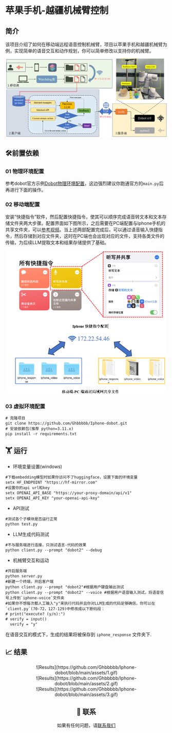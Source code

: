 # 苹果手机-越疆机械臂控制
## 简介
该项目介绍了如何在移动端远程语音控制机械臂，项目以苹果手机和越疆机械臂为例，实现简单的语音交互和动作规划，你可以简单修改以支持你的机械臂。

![移动端-客户端-真实机械臂控制](https://github.com/Ghbbbbb/Iphone-dobot/blob/main/assets/framework.png)


## 🛠前置依赖
### 01 物理环境配置
参考dobot官方示例[Dobot物理环境配置](https://github.com/Dobot-Arm/TCP-IP-Python-V3/tree/main)，这边强烈建议你跑通官方的`main.py`后再进行下面的操作。

### 02 移动端配置
安装“快捷指令”软件，然后配置快捷指令，使其可以顺序完成语音转文本和文本存储文件夹两大步骤。配置界面如下图所示，之后需要在PC端配置与Iphone手机的共享文件夹，可以[参考视频](https://www.bilibili.com/video/BV1zk4y167Wi/)。当上述两部配置完成后，可以通过语音输入快捷指令，然后存储到对应文件夹，这时在PC端也会出现对应的文件，支持各类文件的传输，为后续LLM提取文本和结果存储提供了基础。

![移动端配置](https://github.com/Ghbbbbb/Iphone-dobot/blob/main/assets/set.png)

### 03 虚拟环境配置

```
# 克隆项目
git clone https://github.com/Ghbbbbb/Iphone-dobot.git
# 安装依赖包(推荐 python=3.11.x)
pip install -r requirements.txt
``` 

## 🏋️ 运行
- 环境变量设置(windows)
```
#下载embedding模型时如果你访问不了huggingface，设置下面的环境变量
setx HF_ENDPOINT "https://hf-mirror.com"
#设置你的api url和key
setx OPENAI_API_BASE "https://your-proxy-domain/api/v1"
setx OPENAI_API_KEY "your-openai-api-key"
```
- API测试
```
#测试各个子模块是否运行正常
python test.py
```

- LLM生成代码测试
```
#不与服务端进行连接，只测试语言-代码的效果
python client.py --prompt "dobot2" --debug
```

- 机械臂交互和运动
```
#开启服务端
python server.py
#新建一个终端，开启客户端
python client.py --prompt "dobot2"#根据用户键盘输出测试
python client.py --prompt "dobot2" --voice #根据用户语音输入测试，将语音信号上传到`iphone-voice`文件夹
#如果你不想每次都人工输入"y"来执行代码并且你对LLM生成的代码足够确信，你可以在`client.py`(70-72，127-129)中修改成以下断码段：
# print("execute? (y/n):")
# verify = input()
  verify = "y"   
```

在语音交互的模式下，生成的结果将被保存到 `iphone_response` 文件夹下.


## 📈 结果
<div align=center>
![Results](https://github.com/Ghbbbbb/Iphone-dobot/blob/main/assets/1.gif)
<div>
<div align=center>
![Results](https://github.com/Ghbbbbb/Iphone-dobot/blob/main/assets/2.gif)
<div>
<div align=center>
![Results](https://github.com/Ghbbbbb/Iphone-dobot/blob/main/assets/3.gif)
<div>

## 📄 联系

如果有任何问题，请[联系我们]("http://www.neurcl.cn")
